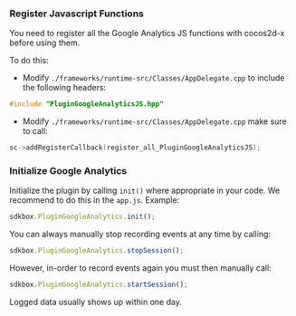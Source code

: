 ### Register Javascript Functions
You need to register all the Google Analytics JS functions with cocos2d-x before using them.

To do this:
* Modify `./frameworks/runtime-src/Classes/AppDelegate.cpp` to include the following headers:
```cpp
#include "PluginGoogleAnalyticsJS.hpp"
```

* Modify `./frameworks/runtime-src/Classes/AppDelegate.cpp` make sure to call:
```cpp
sc->addRegisterCallback(register_all_PluginGoogleAnalyticsJS);
```

### Initialize Google Analytics
Initialize the plugin by calling `init()` where appropriate in your code. We
recommend to do this in the `app.js`. Example:
```javascript
sdkbox.PluginGoogleAnalytics.init();
```

You can always manually stop recording events at any time by calling:
```javascript
sdkbox.PluginGoogleAnalytics.stopSession();
```

However, in-order to record events again you must then manually call:
```javascript
sdkbox.PluginGoogleAnalytics.startSession();
```

Logged data usually shows up within one day.
